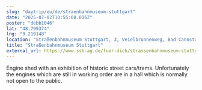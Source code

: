 ```yaml
---
slug: "daytrip/eu/de/straenbahnmuseum-stuttgart"
date: "2025-07-02T10:55:08.016Z"
poster: "debb1046"
lat: "48.799374"
lng: "9.219148"
location: "Straßenbahnmuseum Stuttgart, 3, Veielbrunnenweg, Bad Cannstatt, 70372, Germany"
title: "Straßenbahnmuseum Stuttgart"
external_url: https://www.ssb-ag.de/fuer-dich/strassenbahnmuseum-stuttgart/
---
```

Engine shed with an exhibition of historic street cars/trams. Unfortunately the engines which are still in working order are in a hall which is normally not open to the public. 